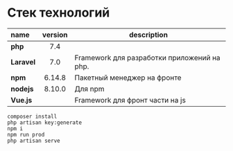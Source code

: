 Стек технологий
================
|name           |version |description                                  |
|:---------     |:------:|-----------                                  |
|**php**        | 7.4    |                                             |
|**Laravel**    | 7.0    | Framework для разработки приложений на php. |
|**npm**        | 6.14.8 | Пакетный менеджер на фронте                 |
|**nodejs**     | 8.10.0 | Для npm                                     |
|**Vue.js**     |        | Framework для фронт части на js             |


```shell script
composer install
php artisan key:generate
npm i
npm run prod
php artisan serve
```
